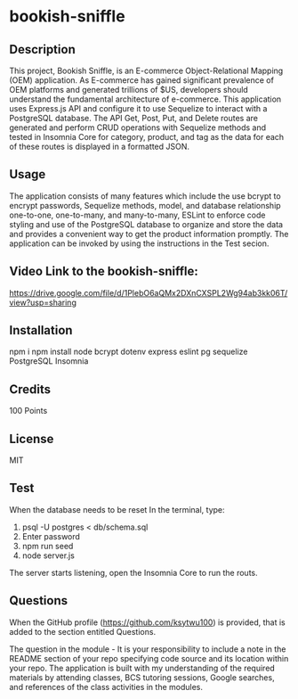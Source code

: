# bookish-sniffle 

## Description
This project, Bookish Sniffle, is an E-commerce Object-Relational Mapping (OEM) application. As E-commerce has gained significant prevalence of OEM platforms and generated trillions of $US, developers should understand the fundamental architecture of e-commerce. This application uses Express.js API and configure it to use Sequelize to interact with a PostgreSQL database. The API Get, Post, Put, and Delete routes are generated and perform CRUD operations with Sequelize methods and tested in Insomnia Core for category, product, and tag as the data for each of these routes is displayed in a formatted JSON. 

## Usage
The application consists of many features which include the use bcrypt to encrypt passwords, Sequelize methods, model, and database relationship one-to-one, one-to-many, and many-to-many, ESLint to enforce code styling and use of the PostgreSQL database to organize and store the data and provides a convenient way to get the product information promptly. The application can be invoked by using the instructions in the Test secion. 

## Video Link to the bookish-sniffle: 
https://drive.google.com/file/d/1PlebO6aQMx2DXnCXSPL2Wg94ab3kk06T/view?usp=sharing

## Installation
npm i 
npm install node bcrypt dotenv express eslint pg sequelize  
PostgreSQL
Insomnia 

## Credits
100 Points

## License
MIT

## Test 
When the database needs to be reset
In the terminal, type:
1. psql -U postgres < db/schema.sql
2. Enter password
3. npm run seed
4. node server.js
   
The server starts listening, open the Insomnia Core to run the routs.


## Questions
When the GitHub profile (https://github.com/ksytwu100) is provided, that is added to the section entitled Questions. 

The question in the module - It is your responsibility to include a note in the README section of your repo specifying code source and its location within your repo.
The application is built with my understanding of the required materials by attending classes, BCS tutoring sessions, Google searches, and references of the class activities in the modules.


